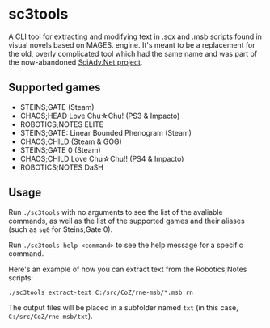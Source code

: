 # sc3tools

A CLI tool for extracting and modifying text in .scx and .msb scripts found in visual novels based on MAGES. engine. It's meant to be a replacement for the old, overly complicated tool which had the same name and was part of the now-abandoned [SciAdv.Net project](https://github.com/CommitteeOfZero/SciAdv.Net).

## Supported games

- STEINS;GATE (Steam)
- CHAOS;HEAD Love Chu☆Chu! (PS3 & Impacto)
- ROBOTICS;NOTES ELITE
- STEINS;GATE: Linear Bounded Phenogram (Steam)
- CHAOS;CHILD (Steam & GOG)
- STEINS;GATE 0 (Steam)
- CHAOS;CHILD Love Chu☆Chu!! (PS4 & Impacto)
- ROBOTICS;NOTES DaSH

## Usage

Run `./sc3tools` with no arguments to see the list of the avaliable commands, as well as the list of the supported games and their aliases (such as `sg0` for Steins;Gate 0).

Run `./sc3tools help <command>` to see the help message for a specific command.

Here's an example of how you can extract text from the Robotics;Notes scripts:

`./sc3tools extract-text C:/src/CoZ/rne-msb/*.msb rn`

The output files will be placed in a subfolder named `txt` (in this case, `C:/src/CoZ/rne-msb/txt`).
